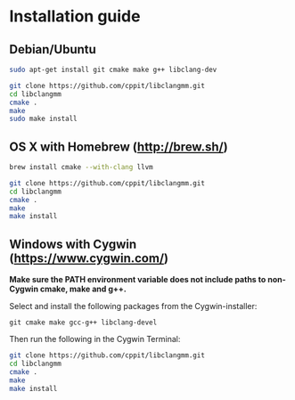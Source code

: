 # Installation guide #

## Debian/Ubuntu
```sh
sudo apt-get install git cmake make g++ libclang-dev
```

```sh
git clone https://github.com/cppit/libclangmm.git
cd libclangmm
cmake .
make
sudo make install
```

## OS X with Homebrew (http://brew.sh/)
```sh
brew install cmake --with-clang llvm
```

```sh
git clone https://github.com/cppit/libclangmm.git
cd libclangmm
cmake .
make
make install
```

## Windows with Cygwin (https://www.cygwin.com/)
**Make sure the PATH environment variable does not include paths to non-Cygwin cmake, make and g++.**

Select and install the following packages from the Cygwin-installer:
```
git cmake make gcc-g++ libclang-devel
```
Then run the following in the Cygwin Terminal:
```sh
git clone https://github.com/cppit/libclangmm.git
cd libclangmm
cmake .
make
make install
```
